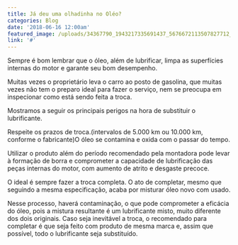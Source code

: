 ```yaml
---
title: Já deu uma olhadinha no Oléo?
categories: Blog
date: '2018-06-16 12:00am'
featured_image: /uploads/34367790_1943217335691437_5676672113507827712_n.jpg
link: '#'
---
```

Sempre é bom lembrar que o óleo, além de lubrificar, limpa as superfícies internas do motor e garante seu bom desempenho.

Muitas vezes o proprietário leva o carro ao posto de gasolina, que muitas vezes não tem o preparo ideal para fazer o serviço, nem se preocupa em inspecionar como está sendo feita a troca.

Mostramos a seguir os principais perigos na hora de substituir o lubrificante.

Respeite os prazos de troca.(intervalos de 5.000 km ou 10.000 km, conforme o fabricante)O óleo se contamina e oxida com o passar do tempo.

Utilizar o produto além do período recomendado pela montadora pode levar à formação de borra e comprometer a capacidade de lubrificação das peças internas do motor, com aumento de atrito e desgaste precoce.

O ideal é sempre fazer a troca completa. O ato de completar, mesmo que seguindo a mesma especificação, acaba por misturar óleo novo com usado.

Nesse processo, haverá contaminação, o que pode comprometer a eficácia do óleo, pois a mistura resultante é um lubrificante misto, muito diferente dos dois originais. Caso seja inevitável a troca, o recomendado para completar é que seja feito com produto de mesma marca e, assim que possível, todo o lubrificante seja substituído.

